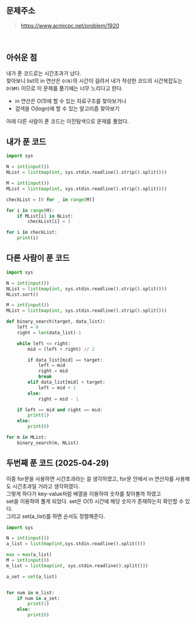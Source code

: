 ## 문제주소

> https://www.acmicpc.net/problem/1920

</br>

## 아쉬운 점

내가 푼 코드로는 시간초과가 났다.  
찾아보니 list의 in 연산은 `O(N)`의 시간이 걸려서 내가 작성한 코드의 시간복잡도는 `O(NM)` 이므로 이 문제를 풀기에는 너무 느리다고 한다.

- in 연산은 O(1)에 할 수 있는 자료구조를 찾아보거나
- 검색을 O(logn)에 할 수 있는 알고리즘 찾아보기

아래 다른 사람이 푼 코드는 이진탐색으로 문제를 풀었다.

## 내가 푼 코드

```py
import sys

N = int(input())
NList = list(map(int, sys.stdin.readline().strip().split()))

M = int(input())
MList = list(map(int, sys.stdin.readline().strip().split()))

checkList = [0 for _ in range(M)]

for i in range(M):
    if MList[i] in NList:
        checkList[i] = 1

for i in checkList:
    print(i)
```

## 다른 사람이 푼 코드

```py
import sys

N = int(input())
NList = list(map(int, sys.stdin.readline().strip().split()))
NList.sort()

M = int(input())
MList = list(map(int, sys.stdin.readline().strip().split()))

def binary_search(target, data_list):
    left = 0
    right = len(data_list)-1

    while left <= right:
        mid = (left + right) // 2

        if data_list[mid] == target:
            left = mid
            right = mid
            break
        elif data_list[mid] < target:
            left = mid + 1
        else:
            right = mid - 1

    if left == mid and right == mid:
        print(1)
    else:
        print(0)

for m in MList:
    binary_search(m, NList)

```

## 두번째 푼 코드 (2025-04-29)

이중 for문을 사용하면 시간초과라는 걸 생각하였고, for문 안에서 in 연산자를 사용해도 시간초과일 거라고 생각하였다.  
그렇게 하다가 key-value처럼 배열을 이용하여 숫자를 찾아볼까 하였고  
set을 이용하여 풀게 되었다. set은 O(1) 시간에 해당 숫자가 존재하는지 확인할 수 있다.  
그리고 set(a_list)를 하면 순서도 정렬해준다.

```py
import sys

N = int(input())
a_list = list(map(int,sys.stdin.readline().split()))

max = max(a_list)
M = int(input())
m_list = list(map(int, sys.stdin.readline().split()))

a_set = set(a_list)


for num in m_list:
    if num in a_set:
        print(1)
    else:
        print(0)
```

